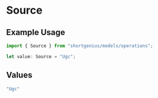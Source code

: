 # Source

## Example Usage

```typescript
import { Source } from "shortgenius/models/operations";

let value: Source = "Ugc";
```

## Values

```typescript
"Ugc"
```